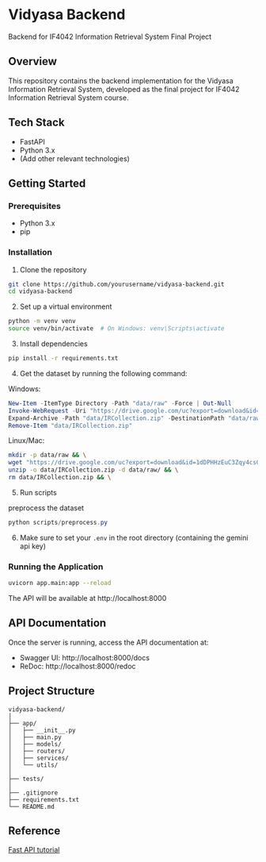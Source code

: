 # Vidyasa Backend
Backend for IF4042 Information Retrieval System Final Project

## Overview
This repository contains the backend implementation for the Vidyasa Information Retrieval System, developed as the final project for IF4042 Information Retrieval System course.

## Tech Stack
- FastAPI
- Python 3.x
- (Add other relevant technologies)

## Getting Started

### Prerequisites
- Python 3.x
- pip

### Installation
1. Clone the repository
```bash
git clone https://github.com/yourusername/vidyasa-backend.git
cd vidyasa-backend
```

2. Set up a virtual environment
```bash
python -m venv venv
source venv/bin/activate  # On Windows: venv\Scripts\activate
```

3. Install dependencies
```bash
pip install -r requirements.txt
```

4. Get the dataset by running the following command:

Windows:
```powershell
New-Item -ItemType Directory -Path "data/raw" -Force | Out-Null
Invoke-WebRequest -Uri "https://drive.google.com/uc?export=download&id=1dDPHHzEuC3Zqy4csG2vk7XZ51JNTIRlD" -OutFile "data/IRCollection.zip"
Expand-Archive -Path "data/IRCollection.zip" -DestinationPath "data/raw/" -Force
Remove-Item "data/IRCollection.zip"
```
Linux/Mac:
```bash
mkdir -p data/raw && \
wget "https://drive.google.com/uc?export=download&id=1dDPHHzEuC3Zqy4csG2vk7XZ51JNTIRlD" -O "data/IRCollection.zip" && \
unzip -o data/IRCollection.zip -d data/raw/ && \
rm data/IRCollection.zip && \
```

5. Run scripts

preprocess the dataset
```powershell
python scripts/preprocess.py
```

6. Make sure to set your `.env` in the root directory (containing the gemini api key)
### Running the Application
```bash
uvicorn app.main:app --reload
```
The API will be available at http://localhost:8000

## API Documentation
Once the server is running, access the API documentation at:
- Swagger UI: http://localhost:8000/docs
- ReDoc: http://localhost:8000/redoc

## Project Structure
```
vidyasa-backend/
│
├── app/
│   ├── __init__.py
│   ├── main.py
│   ├── models/
│   ├── routers/
│   ├── services/
│   └── utils/
│
├── tests/
│
├── .gitignore
├── requirements.txt
└── README.md
```

## Reference
[Fast API tutorial](https://code.visualstudio.com/docs/python/tutorial-fastapi)
